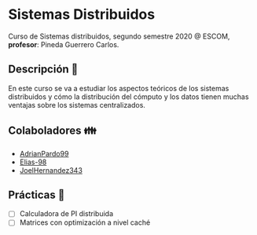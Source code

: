 # Sistemas Distribuidos

Curso de Sistemas distribuidos, segundo semestre 2020 @ ESCOM, **profesor**: Pineda Guerrero Carlos.

## Descripción :floppy_disk:
En este curso se va a estudiar los aspectos teóricos de los sistemas distribuidos y cómo la distribución del cómputo y los datos tienen muchas ventajas sobre los sistemas centralizados.

## Colaboladores :family:
- [AdrianPardo99](https://github.com/AdrianPardo99)
- [Elias-98](https://github.com/Elias-98)
- [JoelHernandez343](https://github.com/JoelHernandez343)

## Prácticas :dart:
- [ ] Calculadora de PI distribuida
- [ ] Matrices con optimización a nivel caché